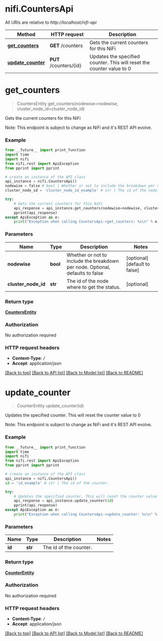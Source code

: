 # nifi.CountersApi

All URIs are relative to *http://localhost/nifi-api*

Method | HTTP request | Description
------------- | ------------- | -------------
[**get_counters**](CountersApi.md#get_counters) | **GET** /counters | Gets the current counters for this NiFi
[**update_counter**](CountersApi.md#update_counter) | **PUT** /counters/{id} | Updates the specified counter. This will reset the counter value to 0


# **get_counters**
> CountersEntity get_counters(nodewise=nodewise, cluster_node_id=cluster_node_id)

Gets the current counters for this NiFi

Note: This endpoint is subject to change as NiFi and it's REST API evolve.

### Example 
```python
from __future__ import print_function
import time
import nifi
from nifi.rest import ApiException
from pprint import pprint

# create an instance of the API class
api_instance = nifi.CountersApi()
nodewise = false # bool | Whether or not to include the breakdown per node. Optional, defaults to false (optional) (default to false)
cluster_node_id = 'cluster_node_id_example' # str | The id of the node where to get the status. (optional)

try: 
    # Gets the current counters for this NiFi
    api_response = api_instance.get_counters(nodewise=nodewise, cluster_node_id=cluster_node_id)
    pprint(api_response)
except ApiException as e:
    print("Exception when calling CountersApi->get_counters: %s\n" % e)
```

### Parameters

Name | Type | Description  | Notes
------------- | ------------- | ------------- | -------------
 **nodewise** | **bool**| Whether or not to include the breakdown per node. Optional, defaults to false | [optional] [default to false]
 **cluster_node_id** | **str**| The id of the node where to get the status. | [optional] 

### Return type

[**CountersEntity**](CountersEntity.md)

### Authorization

No authorization required

### HTTP request headers

 - **Content-Type**: */*
 - **Accept**: application/json

[[Back to top]](#) [[Back to API list]](../nifiDocs.md#documentation-for-api-endpoints) [[Back to Model list]](../nifiDocs.md#documentation-for-models) [[Back to README]](../nifiDocs.md)

# **update_counter**
> CounterEntity update_counter(id)

Updates the specified counter. This will reset the counter value to 0

Note: This endpoint is subject to change as NiFi and it's REST API evolve.

### Example 
```python
from __future__ import print_function
import time
import nifi
from nifi.rest import ApiException
from pprint import pprint

# create an instance of the API class
api_instance = nifi.CountersApi()
id = 'id_example' # str | The id of the counter.

try: 
    # Updates the specified counter. This will reset the counter value to 0
    api_response = api_instance.update_counter(id)
    pprint(api_response)
except ApiException as e:
    print("Exception when calling CountersApi->update_counter: %s\n" % e)
```

### Parameters

Name | Type | Description  | Notes
------------- | ------------- | ------------- | -------------
 **id** | **str**| The id of the counter. | 

### Return type

[**CounterEntity**](CounterEntity.md)

### Authorization

No authorization required

### HTTP request headers

 - **Content-Type**: */*
 - **Accept**: application/json

[[Back to top]](#) [[Back to API list]](../nifiDocs.md#documentation-for-api-endpoints) [[Back to Model list]](../nifiDocs.md#documentation-for-models) [[Back to README]](../nifiDocs.md)

